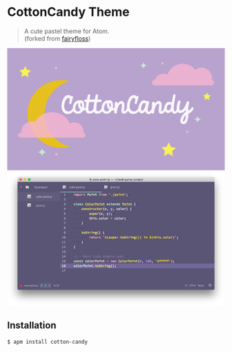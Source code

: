 # CottonCandy Theme

> A cute pastel theme for Atom.  
> (forked from [fairyfloss](https://github.com/sailorhg/fairyfloss))

![](./docs/images/cottoncandy.png)
![](./docs/images/code-preview.png)

## Installation

```
$ apm install cotton-candy
```
